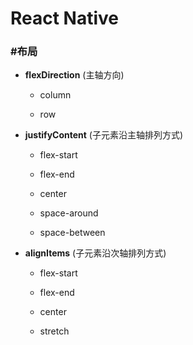 # React Native #

### #布局 ###

+ __flexDirection__ (主轴方向)

    + column
    
    + row
    
+ __justifyContent__ (子元素沿主轴排列方式)
    
    + flex-start
    
    + flex-end
    
    + center
    
    + space-around
    
    + space-between
    
+ __alignItems__ (子元素沿次轴排列方式)
    
    + flex-start
    
    + flex-end
    
    + center
    
    + stretch
